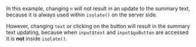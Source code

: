 In this example,  changing `n` will not result in an update to the summary text,  because it is always used within `isolate()` on the server side.

However,  changing `text` or clicking on the button will result in the summary text updating,  because when `input$text` and `input$goButton` are accessed it is **not** inside `isolate()`.
